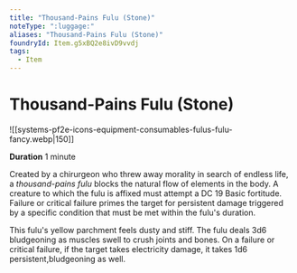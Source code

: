 ```yaml
---
title: "Thousand-Pains Fulu (Stone)"
noteType: ":luggage:"
aliases: "Thousand-Pains Fulu (Stone)"
foundryId: Item.g5xBQ2e8ivD9vvdj
tags:
  - Item
---
```


# Thousand-Pains Fulu (Stone)
![[systems-pf2e-icons-equipment-consumables-fulus-fulu-fancy.webp|150]]

**Duration** 1 minute

Created by a chirurgeon who threw away morality in search of endless life, a _thousand-pains fulu_ blocks the natural flow of elements in the body. A creature to which the fulu is affixed must attempt a DC 19 Basic fortitude. Failure or critical failure primes the target for persistent damage triggered by a specific condition that must be met within the fulu's duration.

This fulu's yellow parchment feels dusty and stiff. The fulu deals 3d6 bludgeoning as muscles swell to crush joints and bones. On a failure or critical failure, if the target takes electricity damage, it takes 1d6 persistent,bludgeoning as well.
